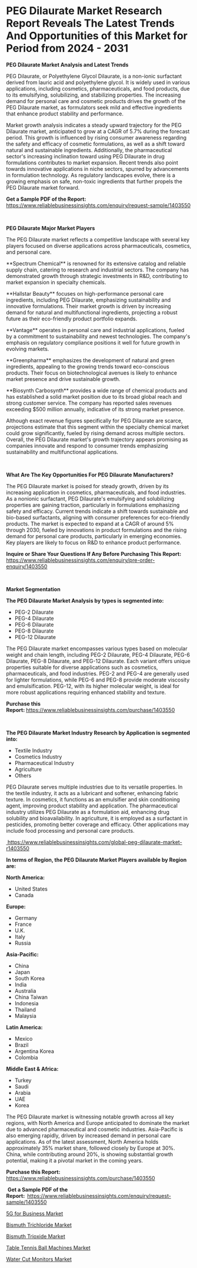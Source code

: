 <p><h1>PEG Dilaurate Market Research Report Reveals The Latest Trends And Opportunities of this Market for Period from 2024 - 2031</h1></p><p><strong>PEG Dilaurate Market Analysis and Latest Trends</strong></p>
<p><p>PEG Dilaurate, or Polyethylene Glycol Dilaurate, is a non-ionic surfactant derived from lauric acid and polyethylene glycol. It is widely used in various applications, including cosmetics, pharmaceuticals, and food products, due to its emulsifying, solubilizing, and stabilizing properties. The increasing demand for personal care and cosmetic products drives the growth of the PEG Dilaurate market, as formulators seek mild and effective ingredients that enhance product stability and performance.</p><p>Market growth analysis indicates a steady upward trajectory for the PEG Dilaurate market, anticipated to grow at a CAGR of 5.7% during the forecast period. This growth is influenced by rising consumer awareness regarding the safety and efficacy of cosmetic formulations, as well as a shift toward natural and sustainable ingredients. Additionally, the pharmaceutical sector's increasing inclination toward using PEG Dilaurate in drug formulations contributes to market expansion. Recent trends also point towards innovative applications in niche sectors, spurred by advancements in formulation technology. As regulatory landscapes evolve, there is a growing emphasis on safe, non-toxic ingredients that further propels the PEG Dilaurate market forward.</p></p>
<p><strong>Get a Sample PDF of the Report:&nbsp;</strong> <a href="https://www.reliablebusinessinsights.com/enquiry/request-sample/1403550?utm_campaign=1138&utm_medium=2&utm_source=Github&utm_content=ia&utm_term=23102024&utm_id=peg-dilaurate">https://www.reliablebusinessinsights.com/enquiry/request-sample/1403550</a></p>
<p>&nbsp;</p>
<p><strong>PEG Dilaurate Major Market Players</strong></p>
<p><p>The PEG Dilaurate market reflects a competitive landscape with several key players focused on diverse applications across pharmaceuticals, cosmetics, and personal care.</p><p>**Spectrum Chemical** is renowned for its extensive catalog and reliable supply chain, catering to research and industrial sectors. The company has demonstrated growth through strategic investments in R&D, contributing to market expansion in specialty chemicals.</p><p>**Hallstar Beauty** focuses on high-performance personal care ingredients, including PEG Dilaurate, emphasizing sustainability and innovative formulations. Their market growth is driven by increasing demand for natural and multifunctional ingredients, projecting a robust future as their eco-friendly product portfolio expands.</p><p>**Vantage** operates in personal care and industrial applications, fueled by a commitment to sustainability and newest technologies. The company's emphasis on regulatory compliance positions it well for future growth in evolving markets.</p><p>**Greenpharma** emphasizes the development of natural and green ingredients, appealing to the growing trends toward eco-conscious products. Their focus on biotechnological avenues is likely to enhance market presence and drive sustainable growth.</p><p>**Biosynth Carbosynth** provides a wide range of chemical products and has established a solid market position due to its broad global reach and strong customer service. The company has reported sales revenues exceeding $500 million annually, indicative of its strong market presence.</p><p>Although exact revenue figures specifically for PEG Dilaurate are scarce, projections estimate that this segment within the specialty chemical market could grow significantly, fueled by rising demand across multiple sectors. Overall, the PEG Dilaurate market's growth trajectory appears promising as companies innovate and respond to consumer trends emphasizing sustainability and multifunctional applications.</p></p>
<p>&nbsp;</p>
<p><strong>What Are The Key Opportunities For PEG Dilaurate Manufacturers?</strong></p>
<p><p>The PEG Dilaurate market is poised for steady growth, driven by its increasing application in cosmetics, pharmaceuticals, and food industries. As a nonionic surfactant, PEG Dilaurate's emulsifying and solubilizing properties are gaining traction, particularly in formulations emphasizing safety and efficacy. Current trends indicate a shift towards sustainable and bio-based surfactants, aligning with consumer preferences for eco-friendly products. The market is expected to expand at a CAGR of around 5% through 2030, fueled by innovations in product formulations and the rising demand for personal care products, particularly in emerging economies. Key players are likely to focus on R&D to enhance product performance.</p></p>
<p><strong>Inquire or Share Your Questions If Any Before Purchasing This Report:</strong> <a href="https://www.reliablebusinessinsights.com/enquiry/pre-order-enquiry/1403550?utm_campaign=1138&utm_medium=2&utm_source=Github&utm_content=ia&utm_term=23102024&utm_id=peg-dilaurate">https://www.reliablebusinessinsights.com/enquiry/pre-order-enquiry/1403550</a></p>
<p>&nbsp;</p>
<p><strong>Market Segmentation</strong></p>
<p><strong>The PEG Dilaurate Market Analysis by types is segmented into:</strong></p>
<p><ul><li>PEG-2 Dilaurate</li><li>PEG-4 Dilaurate</li><li>PEG-6 Dilaurate</li><li>PEG-8 Dilaurate</li><li>PEG-12 Dilaurate</li></ul></p>
<p><p>The PEG Dilaurate market encompasses various types based on molecular weight and chain length, including PEG-2 Dilaurate, PEG-4 Dilaurate, PEG-6 Dilaurate, PEG-8 Dilaurate, and PEG-12 Dilaurate. Each variant offers unique properties suitable for diverse applications such as cosmetics, pharmaceuticals, and food industries. PEG-2 and PEG-4 are generally used for lighter formulations, while PEG-6 and PEG-8 provide moderate viscosity and emulsification. PEG-12, with its higher molecular weight, is ideal for more robust applications requiring enhanced stability and texture.</p></p>
<p><strong>Purchase this Report:&nbsp;</strong><a href="https://www.reliablebusinessinsights.com/purchase/1403550?utm_campaign=1138&utm_medium=2&utm_source=Github&utm_content=ia&utm_term=23102024&utm_id=peg-dilaurate">https://www.reliablebusinessinsights.com/purchase/1403550</a></p>
<p>&nbsp;</p>
<p><strong>The PEG Dilaurate Market Industry Research by Application is segmented into:</strong></p>
<p><ul><li>Textile Industry</li><li>Cosmetics Industry</li><li>Pharmaceutical Industry</li><li>Agriculture</li><li>Others</li></ul></p>
<p><p>PEG Dilaurate serves multiple industries due to its versatile properties. In the textile industry, it acts as a lubricant and softener, enhancing fabric texture. In cosmetics, it functions as an emulsifier and skin conditioning agent, improving product stability and application. The pharmaceutical industry utilizes PEG Dilaurate as a formulation aid, enhancing drug solubility and bioavailability. In agriculture, it is employed as a surfactant in pesticides, promoting better coverage and efficacy. Other applications may include food processing and personal care products.</p></p>
<p><a href="https://www.reliablebusinessinsights.com/global-peg-dilaurate-market-r1403550?utm_campaign=1138&utm_medium=2&utm_source=Github&utm_content=ia&utm_term=23102024&utm_id=peg-dilaurate">&nbsp;https://www.reliablebusinessinsights.com/global-peg-dilaurate-market-r1403550</a></p>
<p><strong>In terms of Region, the PEG Dilaurate Market Players available by Region are:</strong></p>
<p>
    <p> <strong> North America: </strong>
        <ul>
            <li>United States</li>
            <li>Canada</li>
        </ul>
        </p> 
    <p> <strong> Europe: </strong>
        <ul>
            <li>Germany</li>
            <li>France</li>
            <li>U.K.</li>
            <li>Italy</li>
            <li>Russia</li>
        </ul>
        </p> 
    <p> <strong> Asia-Pacific: </strong>
        <ul>
            <li>China</li>
            <li>Japan</li>
            <li>South Korea</li>
            <li>India</li>
            <li>Australia</li>
            <li>China Taiwan</li>
            <li>Indonesia</li>
            <li>Thailand</li>
            <li>Malaysia</li>
        </ul>
        </p> 
    <p> <strong> Latin America: </strong>
        <ul>
            <li>Mexico</li>
            <li>Brazil</li>
            <li>Argentina Korea</li>
            <li>Colombia</li>
        </ul>
        </p> 
    <p> <strong> Middle East & Africa: </strong>
        <ul>
            <li>Turkey</li>
            <li>Saudi</li>
            <li>Arabia</li>
            <li>UAE</li>
            <li>Korea</li>
        </ul>
    </p>
    </p>
<p><p>The PEG Dilaurate market is witnessing notable growth across all key regions, with North America and Europe anticipated to dominate the market due to advanced pharmaceutical and cosmetic industries. Asia-Pacific is also emerging rapidly, driven by increased demand in personal care applications. As of the latest assessment, North America holds approximately 35% market share, followed closely by Europe at 30%. China, while contributing around 20%, is showing substantial growth potential, making it a pivotal market in the coming years.</p></p>
<p><strong>Purchase this Report: </strong><a href="https://www.reliablebusinessinsights.com/purchase/1403550?utm_campaign=1138&utm_medium=2&utm_source=Github&utm_content=ia&utm_term=23102024&utm_id=peg-dilaurate">https://www.reliablebusinessinsights.com/purchase/1403550</a></p>
<p>&nbsp;<strong>Get a Sample PDF of the Report:&nbsp;&nbsp;</strong><a href="https://www.reliablebusinessinsights.com/enquiry/request-sample/1403550?utm_campaign=1138&utm_medium=2&utm_source=Github&utm_content=ia&utm_term=23102024&utm_id=peg-dilaurate">https://www.reliablebusinessinsights.com/enquiry/request-sample/1403550</a></p>
<p><strong></strong></p>
<p><p><a href="https://www.linkedin.com/pulse/global-5g-business-market-opportunities-forecast-period-from-f5qmf?utm_campaign=1138&utm_medium=2&utm_source=Github&utm_content=ia&utm_term=23102024&utm_id=peg-dilaurate">5G for Business Market</a></p><p><a href="https://github.com/mynearvphamillwd7/Market-Research-Report-List-1/blob/main/bismuth-trichloride-market.md?utm_campaign=1138&utm_medium=2&utm_source=Github&utm_content=ia&utm_term=23102024&utm_id=peg-dilaurate">Bismuth Trichloride Market</a></p><p><a href="https://github.com/khloet8sawender/Market-Research-Report-List-1/blob/main/bismuth-trioxide-market.md?utm_campaign=1138&utm_medium=2&utm_source=Github&utm_content=ia&utm_term=23102024&utm_id=peg-dilaurate">Bismuth Trioxide Market</a></p><p><a href="https://issuu.com/reportprime-2/docs/table-tennis-ball-machines-market-s_4aee5b2543f349?utm_campaign=1138&utm_medium=2&utm_source=Github&utm_content=ia&utm_term=23102024&utm_id=peg-dilaurate">Table Tennis Ball Machines Market</a></p><p><a href="https://issuu.com/reportprime-2/docs/water-cut-monitors-market-size-2030_2fc12709ebbf8c?utm_campaign=1138&utm_medium=2&utm_source=Github&utm_content=ia&utm_term=23102024&utm_id=peg-dilaurate">Water Cut Monitors Market</a></p></p>